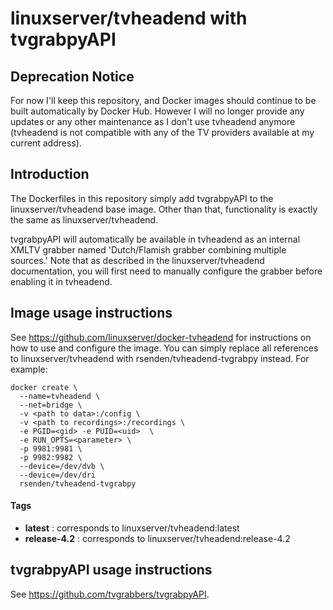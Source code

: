 # linuxserver/tvheadend with tvgrabpyAPI

## Deprecation Notice

For now I'll keep this repository, and Docker images should continue to be built automatically by Docker Hub. However I will no longer provide any updates or any other maintenance as I don't use tvheadend anymore (tvheadend is not compatible with any of the TV providers available at my current address). 

## Introduction

The Dockerfiles in this repository simply add tvgrabpyAPI to the linuxserver/tvheadend base image. Other than that, functionality is exactly the same as linuxserver/tvheadend. 

tvgrabpyAPI will automatically be available in tvheadend as an internal XMLTV grabber named 'Dutch/Flamish grabber combining multiple sources.' Note that as described in the linuxserver/tvheadend documentation, you will first need to manually configure the grabber before enabling it in tvheadend.

## Image usage instructions 

See https://github.com/linuxserver/docker-tvheadend for instructions on how to use and configure the image. You can simply replace all references to linuxserver/tvheadend with rsenden/tvheadend-tvgrabpy instead. For example:

```
docker create \
  --name=tvheadend \
  --net=bridge \
  -v <path to data>:/config \
  -v <path to recordings>:/recordings \
  -e PGID=<gid> -e PUID=<uid>  \
  -e RUN_OPTS=<parameter> \
  -p 9981:9981 \
  -p 9982:9982 \
  --device=/dev/dvb \
  --device=/dev/dri
  rsenden/tvheadend-tvgrabpy
```

#### Tags
+ **latest** : corresponds to linuxserver/tvheadend:latest
+ **release-4.2** : corresponds to linuxserver/tvheadend:release-4.2

## tvgrabpyAPI usage instructions

See https://github.com/tvgrabbers/tvgrabpyAPI.
